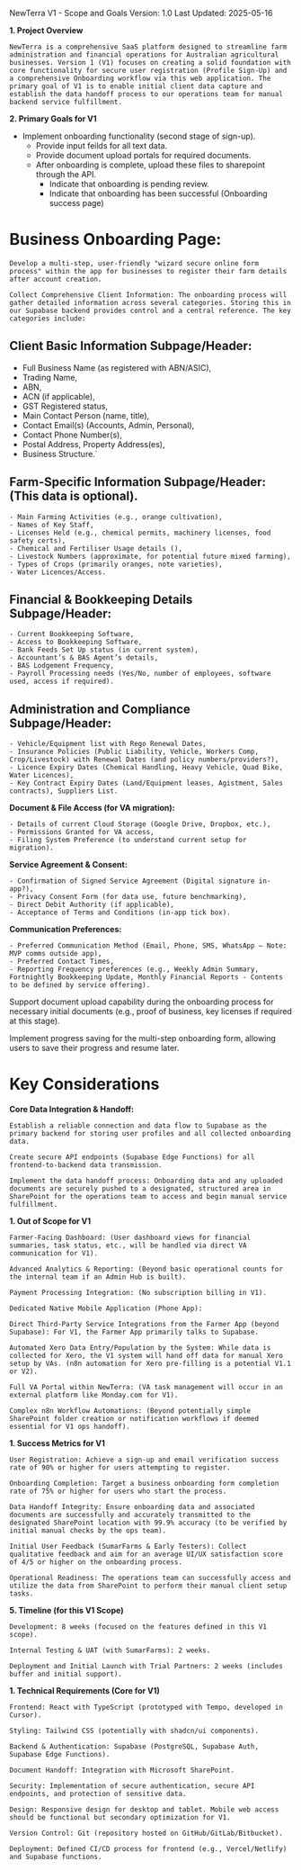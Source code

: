 NewTerra V1 - Scope and Goals
Version: 1.0
Last Updated: 2025-05-16

**1. Project Overview**

    NewTerra is a comprehensive SaaS platform designed to streamline farm administration and financial operations for Australian agricultural businesses. Version 1 (V1) focuses on creating a solid foundation with core functionality for secure user registration (Profile Sign-Up) and a comprehensive Onboarding workflow via this web application. The primary goal of V1 is to enable initial client data capture and establish the data handoff process to our operations team for manual backend service fulfillment.

**2. Primary Goals for V1**

- Implement onboarding functionality (second stage of sign-up).
  - Provide input feilds for all text data.
  - Provide document upload portals for required documents.
  - After onboarding is complete, upload these files to sharepoint through the API.
    - Indicate that onboarding is pending review.
    - Indicate that onboarding has been successful (Onboarding success page)

# Business Onboarding Page:

    Develop a multi-step, user-friendly "wizard secure online form process" within the app for businesses to register their farm details after account creation.

    Collect Comprehensive Client Information: The onboarding process will gather detailed information across several categories. Storing this in our Supabase backend provides control and a central reference. The key categories include:

## Client Basic Information Subpage/Header:

- Full Business Name (as registered with ABN/ASIC),
- Trading Name,
- ABN,
- ACN (if applicable),
- GST Registered status,
- Main Contact Person (name, title),
- Contact Email(s) (Accounts, Admin, Personal),
- Contact Phone Number(s),
- Postal Address, Property Address(es),
- Business Structure.`

## Farm-Specific Information Subpage/Header: (This data is optional).

    - Main Farming Activities (e.g., orange cultivation),
    - Names of Key Staff,
    - Licenses Held (e.g., chemical permits, machinery licenses, food safety certs),
    - Chemical and Fertiliser Usage details (),
    - Livestock Numbers (approximate, for potential future mixed farming),
    - Types of Crops (primarily oranges, note varieties),
    - Water Licences/Access.

## Financial & Bookkeeping Details Subpage/Header: 

    - Current Bookkeeping Software,
    - Access to Bookkeeping Software,
    - Bank Feeds Set Up status (in current system),
    - Accountant’s & BAS Agent’s details,
    - BAS Lodgement Frequency,
    - Payroll Processing needs (Yes/No, number of employees, software used, access if required).

## Administration and Compliance Subpage/Header: 

    - Vehicle/Equipment list with Rego Renewal Dates,
    - Insurance Policies (Public Liability, Vehicle, Workers Comp, Crop/Livestock) with Renewal Dates (and policy numbers/providers?),
    - Licence Expiry Dates (Chemical Handling, Heavy Vehicle, Quad Bike, Water Licences),
    - Key Contract Expiry Dates (Land/Equipment leases, Agistment, Sales contracts), Suppliers List.

**Document & File Access (for VA migration):**

    - Details of current Cloud Storage (Google Drive, Dropbox, etc.),
    - Permissions Granted for VA access,
    - Filing System Preference (to understand current setup for migration).

**Service Agreement & Consent:**

    - Confirmation of Signed Service Agreement (Digital signature in-app?),
    - Privacy Consent Form (for data use, future benchmarking),
    - Direct Debit Authority (if applicable),
    - Acceptance of Terms and Conditions (in-app tick box).

**Communication Preferences:**

    - Preferred Communication Method (Email, Phone, SMS, WhatsApp – Note: MVP comms outside app),
    - Preferred Contact Times,
    - Reporting Frequency preferences (e.g., Weekly Admin Summary, Fortnightly Bookkeeping Update, Monthly Financial Reports - Contents to be defined by service offering).

Support document upload capability during the onboarding process for necessary initial documents (e.g., proof of business, key licenses if required at this stage).

Implement progress saving for the multi-step onboarding form, allowing users to save their progress and resume later.

# Key Considerations

**Core Data Integration & Handoff:**

    Establish a reliable connection and data flow to Supabase as the primary backend for storing user profiles and all collected onboarding data.

    Create secure API endpoints (Supabase Edge Functions) for all frontend-to-backend data transmission.

    Implement the data handoff process: Onboarding data and any uploaded documents are securely pushed to a designated, structured area in SharePoint for the operations team to access and begin manual service fulfillment.

**1. Out of Scope for V1**

    Farmer-Facing Dashboard: (User dashboard views for financial summaries, task status, etc., will be handled via direct VA communication for V1).

    Advanced Analytics & Reporting: (Beyond basic operational counts for the internal team if an Admin Hub is built).

    Payment Processing Integration: (No subscription billing in V1).

    Dedicated Native Mobile Application (Phone App):

    Direct Third-Party Service Integrations from the Farmer App (beyond Supabase): For V1, the Farmer App primarily talks to Supabase.

    Automated Xero Data Entry/Population by the System: While data is collected for Xero, the V1 system will hand off data for manual Xero setup by VAs. (n8n automation for Xero pre-filling is a potential V1.1 or V2).

    Full VA Portal within NewTerra: (VA task management will occur in an external platform like Monday.com for V1).

    Complex n8n Workflow Automations: (Beyond potentially simple SharePoint folder creation or notification workflows if deemed essential for V1 ops handoff).

**1. Success Metrics for V1**

    User Registration: Achieve a sign-up and email verification success rate of 90% or higher for users attempting to register.

    Onboarding Completion: Target a business onboarding form completion rate of 75% or higher for users who start the process.

    Data Handoff Integrity: Ensure onboarding data and associated documents are successfully and accurately transmitted to the designated SharePoint location with 99.9% accuracy (to be verified by initial manual checks by the ops team).

    Initial User Feedback (SumarFarms & Early Testers): Collect qualitative feedback and aim for an average UI/UX satisfaction score of 4/5 or higher on the onboarding process.

    Operational Readiness: The operations team can successfully access and utilize the data from SharePoint to perform their manual client setup tasks.

**5. Timeline (for this V1 Scope)**

    Development: 8 weeks (focused on the features defined in this V1 scope).

    Internal Testing & UAT (with SumarFarms): 2 weeks.

    Deployment and Initial Launch with Trial Partners: 2 weeks (includes buffer and initial support).

**1. Technical Requirements (Core for V1)**

    Frontend: React with TypeScript (prototyped with Tempo, developed in Cursor).

    Styling: Tailwind CSS (potentially with shadcn/ui components).

    Backend & Authentication: Supabase (PostgreSQL, Supabase Auth, Supabase Edge Functions).

    Document Handoff: Integration with Microsoft SharePoint.

    Security: Implementation of secure authentication, secure API endpoints, and protection of sensitive data.

    Design: Responsive design for desktop and tablet. Mobile web access should be functional but secondary optimization for V1.

    Version Control: Git (repository hosted on GitHub/GitLab/Bitbucket).

    Deployment: Defined CI/CD process for frontend (e.g., Vercel/Netlify) and Supabase functions.
